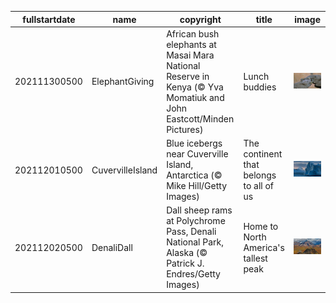 |fullstartdate|name|copyright|title|image|
|--|--|--|--|--|
202111300500|ElephantGiving|African bush elephants at Masai Mara National Reserve in Kenya (© Yva Momatiuk and John Eastcott/Minden Pictures)|Lunch buddies|![](/en-CA/2021/12/202111300500ElephantGiving.jpg)|
202112010500|CuvervilleIsland|Blue icebergs near Cuverville Island, Antarctica (© Mike Hill/Getty Images)|The continent that belongs to all of us|![](/en-CA/2021/12/202112010500CuvervilleIsland.jpg)|
202112020500|DenaliDall|Dall sheep rams at Polychrome Pass, Denali National Park, Alaska (© Patrick J. Endres/Getty Images)|Home to North America's tallest peak|![](/en-CA/2021/12/202112020500DenaliDall.jpg)|
